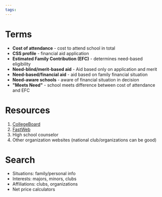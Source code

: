 ```yaml
---
tags: 
---
```

# Terms
- **Cost of attendance** - cost to attend school in total
- **CSS profile** - financial aid application
- **Estimated Family Contribution (EFC)** - determines need-based eligibility
- **Need-blind/merit-based aid** - Aid based only on application and merit
- **Need-based/financial aid** - aid based on family financial situation
- **Need-aware schools** - aware of financial situation in decision
- **"Meets Need"** - school meets difference between cost of attendance and EFC
# Resources
1. [CollegeBoard](https://bigfuture.collegeboard.org)
2. [FastWeb](https://fastweb.com)
3. High school counselor
4. Other organization websites (national club/organizations can be good)
# Search
- Situations: family/personal info
- Interests: majors, minors, clubs
- Affiliations: clubs, organizations
- Net price calculators